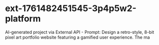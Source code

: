 # ext-1761482451545-3p4p5w2-platform
AI-generated project via External API - Prompt: Design a retro-style, 8-bit pixel art portfolio website featuring a gamified user experience. The ma

